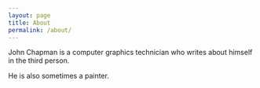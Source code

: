 ```yaml
---
layout: page
title: About
permalink: /about/
---
```


John Chapman is a computer graphics technician who writes about himself in the third person. 

He is also sometimes a painter.

